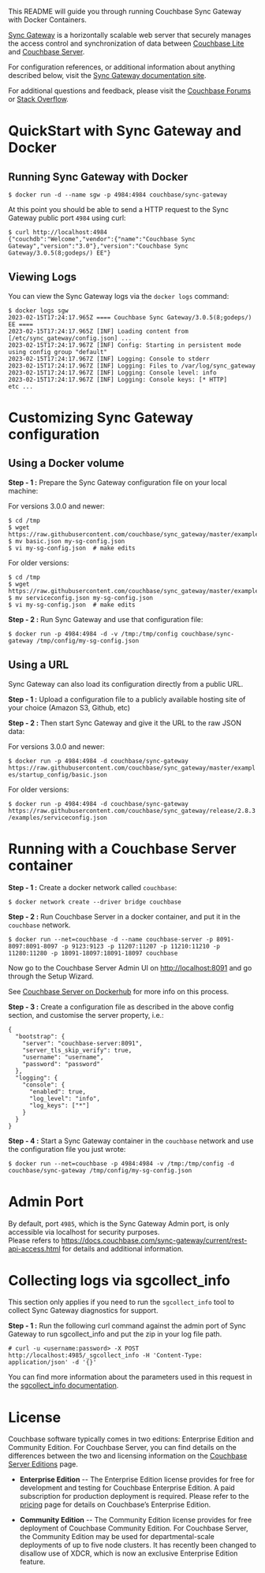 
This README will guide you through running Couchbase Sync Gateway with Docker Containers.

[Sync Gateway](https://www.couchbase.com/products/sync-gateway) is a horizontally scalable web server that securely manages the access control and synchronization of data between [Couchbase Lite](https://www.couchbase.com/products/lite) and [Couchbase Server](https://www.couchbase.com/products/server).

For configuration references, or additional information about anything described below, visit the [Sync Gateway documentation site](https://docs.couchbase.com/sync-gateway/current/index.html).

For additional questions and feedback, please visit the [Couchbase Forums](https://forums.couchbase.com/c/mobile/sync-gateway) or [Stack Overflow](https://stackoverflow.com/questions/tagged/couchbase+couchbase-sync-gateway).


# QuickStart with Sync Gateway and Docker

## Running Sync Gateway with Docker

```
$ docker run -d --name sgw -p 4984:4984 couchbase/sync-gateway
```

At this point you should be able to send a HTTP request to the Sync Gateway public port `4984` using curl:

```
$ curl http://localhost:4984
{"couchdb":"Welcome","vendor":{"name":"Couchbase Sync Gateway","version":"3.0"},"version":"Couchbase Sync Gateway/3.0.5(8;godeps/) EE"}
```

## Viewing Logs
You can view the Sync Gateway logs via the `docker logs` command:

```
$ docker logs sgw
2023-02-15T17:24:17.965Z ==== Couchbase Sync Gateway/3.0.5(8;godeps/) EE ====
2023-02-15T17:24:17.965Z [INF] Loading content from [/etc/sync_gateway/config.json] ...
2023-02-15T17:24:17.967Z [INF] Config: Starting in persistent mode using config group "default"
2023-02-15T17:24:17.967Z [INF] Logging: Console to stderr
2023-02-15T17:24:17.967Z [INF] Logging: Files to /var/log/sync_gateway
2023-02-15T17:24:17.967Z [INF] Logging: Console level: info
2023-02-15T17:24:17.967Z [INF] Logging: Console keys: [* HTTP]
etc ...
```


# Customizing Sync Gateway configuration

## Using a Docker volume

**Step - 1 :** Prepare the Sync Gateway configuration file on your local machine:

For versions 3.0.0 and newer:
```
$ cd /tmp
$ wget https://raw.githubusercontent.com/couchbase/sync_gateway/master/examples/startup_config/basic.json
$ mv basic.json my-sg-config.json
$ vi my-sg-config.json  # make edits
```

For older versions:
```
$ cd /tmp
$ wget https://raw.githubusercontent.com/couchbase/sync_gateway/master/examples/release/2.8.3/examples/serviceconfig.json
$ mv serviceconfig.json my-sg-config.json
$ vi my-sg-config.json  # make edits
```

**Step - 2 :** Run Sync Gateway and use that configuration file:

`$ docker run -p 4984:4984 -d -v /tmp:/tmp/config couchbase/sync-gateway /tmp/config/my-sg-config.json`

## Using a URL

Sync Gateway can also load its configuration directly from a public URL.

**Step - 1 :** Upload a configuration file to a publicly available hosting site of your choice (Amazon S3, Github, etc)

**Step - 2 :** Then start Sync Gateway and give it the URL to the raw JSON data:

For versions 3.0.0 and newer:

`$ docker run -p 4984:4984 -d couchbase/sync-gateway https://raw.githubusercontent.com/couchbase/sync_gateway/master/examples/startup_config/basic.json`

For older versions:

`$ docker run -p 4984:4984 -d couchbase/sync-gateway https://raw.githubusercontent.com/couchbase/sync_gateway/release/2.8.3/examples/serviceconfig.json`

# Running with a Couchbase Server container

**Step - 1 :** Create a docker network called `couchbase`:

`$ docker network create --driver bridge couchbase`

**Step - 2 :** Run Couchbase Server in a docker container, and put it in the `couchbase` network.

`$ docker run --net=couchbase -d --name couchbase-server -p 8091-8097:8091-8097 -p 9123:9123 -p 11207:11207 -p 11210:11210 -p 11280:11280 -p 18091-18097:18091-18097 couchbase`

Now go to the Couchbase Server Admin UI on [http://localhost:8091](http://localhost:8091) and go through the Setup Wizard.

See [Couchbase Server on Dockerhub](https://hub.docker.com/r/couchbase/server/) for more info on this process.

**Step - 3 :** Create a configuration file as described in the above config section, and customise the server property, i.e.:

```
{
  "bootstrap": {
    "server": "couchbase-server:8091",
    "server_tls_skip_verify": true,
    "username": "username",
    "password": "password"
  },
  "logging": {
    "console": {
      "enabled": true,
      "log_level": "info",
      "log_keys": ["*"]
    }
  }
}
```

**Step - 4 :** Start a Sync Gateway container in the `couchbase` network and use the configuration file you just wrote:

`$ docker run --net=couchbase -p 4984:4984 -v /tmp:/tmp/config -d couchbase/sync-gateway /tmp/config/my-sg-config.json`

# Admin Port

By default, port `4985`, which is the Sync Gateway Admin port, is only accessible via localhost for security purposes.  
Please refers to https://docs.couchbase.com/sync-gateway/current/rest-api-access.html for details and additional information.

# Collecting logs via sgcollect_info

This section only applies if you need to run the `sgcollect_info` tool to collect Sync Gateway diagnostics for support.

**Step - 1 :** Run the following curl command against the admin port of Sync Gateway to run sgcollect_info and put the zip in your log file path.

`# curl -u <username:password> -X POST http://localhost:4985/_sgcollect_info -H 'Content-Type: application/json' -d '{}'`

You can find more information about the parameters used in this request in the [sgcollect_info documentation](https://docs.couchbase.com/sync-gateway/current/admin-rest-api.html#/server/post__sgcollect_info).


# License

Couchbase software typically comes in two editions: Enterprise Edition and Community Edition. For Couchbase Server, you can find details on the differences between the two and licensing information on the [Couchbase Server Editions](https://docs.couchbase.com/server/current/introduction/editions.html) page.

-	**Enterprise Edition** -- The Enterprise Edition license provides for free for development and testing for Couchbase Enterprise Edition. A paid subscription for production deployment is required. Please refer to the [pricing](https://www.couchbase.com/pricing) page for details on Couchbase’s Enterprise Edition.

-	**Community Edition** -- The Community Edition license provides for free deployment of Couchbase Community Edition. For Couchbase Server, the Community Edition may be used for departmental-scale deployments of up to five node clusters.  It has recently been changed to disallow use of XDCR, which is now an exclusive Enterprise Edition feature.
